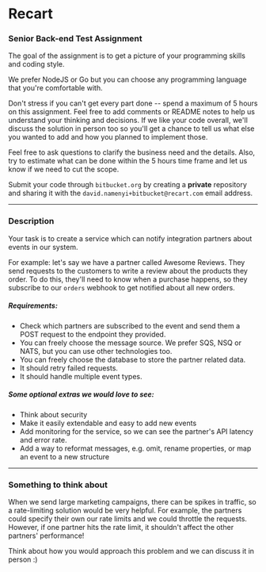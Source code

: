 # Recart

### Senior Back-end Test Assignment

The goal of the assignment is to get a picture of your programming skills and coding style.

We prefer NodeJS or Go but you can choose any programming language that you're comfortable with.

Don't stress if you can't get every part done -- spend a maximum of 5 hours on this assignment. Feel free to add comments or README notes to help us understand your thinking and decisions. If we like your code overall, we'll discuss the solution in person too so you'll get a chance to tell us what else you wanted to add and how you planned to implement those.

Feel free to ask questions to clarify the business need and the details. Also, try to estimate what can be done within the 5 hours time frame and let us know if we need to cut the scope.

Submit your code through `bitbucket.org` by creating a **private** repository and sharing it with the `david.namenyi+bitbucket@recart.com` email address.

---

### Description

Your task is to create a service which can notify integration partners about events in our system.

For example: let's say we have a partner called Awesome Reviews. They send requests to the customers to write a review about the products they order. To do this, they'll need to know when a purchase happens, so they subscribe to our `orders` webhook to get notified about all new orders.

##### Requirements:

* Check which partners are subscribed to the event and send them a POST request to the endpoint they provided.
* You can freely choose the message source. We prefer SQS, NSQ or NATS, but you can use other technologies too.
* You can freely choose the database to store the partner related data.
* It should retry failed requests.
* It should handle multiple event types.

##### Some optional extras we would love to see: 

* Think about security
* Make it easily extendable and easy to add new events
* Add monitoring for the service, so we can see the partner's API latency and error rate.
* Add a way to reformat messages, e.g. omit, rename properties, or map an event to a new structure

---

### Something to think about

When we send large marketing campaigns, there can be spikes in traffic, so a rate-limiting solution would be very helpful. For example, the partners could specify their own our rate limits and we could throttle the requests. However, if one partner hits the rate limit, it shouldn't affect the other partners' performance!

Think about how you would approach this problem and we can discuss it in person :) 
